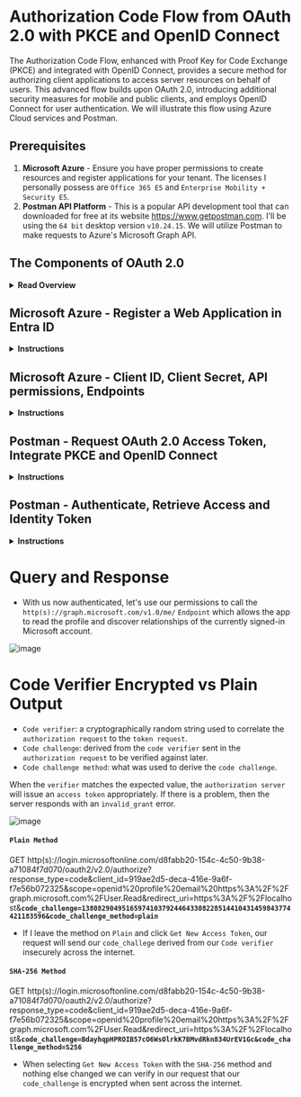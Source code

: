 # Authorization Code Flow from OAuth 2.0 with PKCE and OpenID Connect

The Authorization Code Flow, enhanced with Proof Key for Code Exchange (PKCE) and integrated with OpenID Connect, provides a secure method for authorizing client applications to access server resources on behalf of users. This advanced flow builds upon OAuth 2.0, introducing additional security measures for mobile and public clients, and employs OpenID Connect for user authentication. We will illustrate this flow using Azure Cloud services and Postman.

## Prerequisites

1. **Microsoft Azure** - Ensure you have proper permissions to create resources and register applications for your tenant. The licenses I personally possess are `Office 365 E5` and `Enterprise Mobility + Security E5`.
2. **Postman API Platform** - This is a popular API development tool that can downloaded for free at its website https://www.getpostman.com. I'll be using the `64 bit` desktop version `v10.24.15`. We will utilize Postman to make requests to Azure's Microsoft Graph API.

## **The Components of OAuth 2.0**

<details><summary><b>Read Overview</b></summary>

#### **`Resources`**

* The digital assets or services the user grants access to via OAuth 2.0. Resources are hosted by Resource Servers, which require valid access tokens for data access.

#### **`Resource Owners`**

* Individuals or entities that have the authority to grant access to their resources. In most cases, the resource owner is the end-user.

#### **`Clients`**

* Applications requesting access to resources on behalf of the Resource Owner. Clients are authenticated by the Authorization Server and authorized by the Resource Owner to access specified resources.

#### **`Authorization Server`**

* The server that issues access tokens to clients after successfully authenticating the Resource Owner and obtaining authorization. It plays a critical role in the OAuth 2.0 security framework, ensuring that access to resources is granted only to clients with proper authorization from the Resource Owners.
* **Authorization Endpoint** `/auth` initiates the flow. Clients request this endpoint with parameters like `response_type=code`, `client_id`, `redirect_uri`, `scope`, `state`, and `code_challenge`.
* **Token Endpoint** `/token` exchanges the `authorization code` for tokens. The request includes `grant_type=authorization_code`, `code`, `redirect_uri`, `client_id`, and `code_verifier`.
* **Userinfo Endpoint** `/userinfo` when accessed with an access token, returns `claims` about the authenticated user.

#### **`Tokens`** - Strings representing the granted permissions

* **Access Token**: Enables access to the user's data via the Authorization: `Bearer <token>` header in API requests.
* **Refresh Token**: Used to renew an access token via the token endpoint with `grant_type=refresh_token`, without the user's interaction.
* **ID tokens**: Issued by the authorization server to the client application. Clients use ID tokens when signing in users and to get basic information about them.

#### **`Grants`**

* **Authorization Code Grant**: Involves redirecting the user to the authorization endpoint, obtaining an authorization code, and exchanging the code for tokens at the token endpoint.
* **Client Credentials Grant**: Used for server-to-server communication where the application acts on its own behalf. Access is granted based on the authorization of the client, not the end user.
* **Resource Owner Password Credentials Grant**: Allows direct exchange of user credentials for access tokens. Recommended only for trusted clients, as it exposes the user's password.
* **Implicit Grant**: Optimized for clients implemented in a browser using a scripting language. Deprecated in OAuth 2.1 due to security vulnerabilities.

#### **`Scope`** - Defines the level of access the application requests

* Expressed in `space-delimited strings`, such as `scope=openid profile email`, determining which resources the application can access and actions it can perform.

#### **`Proof Key for Code Exchange (PKCE)`** - Enhances security for public clients

* Uses `code_challenge` and `code_challenge_method` during the authorization request, and `code_verifier` in the token exchange process to mitigate interception attacks.

#### **`OpenID Connect (OIDC)`** - An authentication and authorization layer built on top of OAuth 2.0, incompatible with OAuth 1.0

* Utilizes `ID Tokens`, returned along with the `access token`, containing claims about the authentication of the user.

</details>

## Microsoft Azure - Register a Web Application in Entra ID

<details><summary><b>Instructions</b></summary>

1. Sign in to the `Microsoft Entra admin center` as at least a `Cloud Application Administrator`.
2. Browse to `Identity` > `Applications` > `App registrations` and select `New Registration`.

![image](https://github.com/acfriday/auth-code-flow-postman-azure/assets/82184168/f5d0bcd5-1549-411d-975c-f94ac7b33116)

3. Enter a `Display Name` for your application.
4. We'll select the default `single-tenant` option.
5. Select Web as our platform with `http(s)://localhost` (excluding the parenthesis as seen below) as our redirect URI.
6. Complete this step by selecting `Register`.

![image](https://github.com/acfriday/auth-code-flow-postman-azure/assets/82184168/9b943fe0-4dc6-4e48-aec8-6dcea68d75df)

</details>

## Microsoft Azure - Client ID, Client Secret, API permissions, Endpoints

<details><summary><b>Instructions</b></summary>

1. We'll need to note our app's `Client ID` from the Entra ID `Overview` tab under `App Registrations` for later use.

![image](https://github.com/acfriday/auth-code-flow-postman-azure/assets/82184168/8978643a-7391-4dac-81d1-ea33ab743776)


2. Next we'll retrieve our `Client Secret`. Select `Certificates & secrets` > `Client secrets` > `New client secret`.
Click `Add` to save your `Client Secret`. I chose the `default expiry time` after selecting `new client secret`,
we'll need to retrieve this secret again later.

*    `I'll be deleting this Client Secret from my account before posting it publicly here.`
*   `Important! Record the secret's value for later use This secret value
    is never displayed again after you leave this webpage.`

![image](https://github.com/acfriday/auth-code-flow-postman-azure/assets/82184168/9ebe2c0d-e0a2-4afd-9cef-21819850879d)

4. Now let's check the `API permissions` tab and verify that our app has the default access of `User.Read`
for the `Microsoft Graph API` `resource` that we'll be querying.

![image](https://github.com/acfriday/auth-code-flow-postman-azure/assets/82184168/ba1f9f2e-4dee-4e75-98ef-a27873b0b6ed)

5. Finally we'll need to retrieve the Azure REST Endpoints we'll send out requests towards.
The Authorization Endpoint `OAuth 2.0 authorization endpoint (v2)`
and Token Endpoint `OAuth 2.0 token endpoint (v2)` are what we'll copy from here.

![image](https://github.com/acfriday/auth-code-flow-postman-azure/assets/82184168/cd9634f8-132f-45cc-a497-d3bba8c75bf3)


</details>

## Postman - Request OAuth 2.0 Access Token, Integrate PKCE and OpenID Connect

<details><summary><b>Instructions</b></summary>

1. In `Postman`, create a new `Request` and navigate to the `Authorization tab` and select `OAuth 2.0` as the auth `type`.

![image](https://github.com/acfriday/auth-code-flow-postman-azure/assets/82184168/351aefe4-1987-4739-948e-16d9f81d9c61)

2. This is where we'll input data for the values below:

* Token Name: `Any name of your personal choice`
* Grant Type: `Authorization Code (With PKCE)`
* Callback URL: `https://localhost`
* Auth URL: `Entra ID > App Registrations > your app > Overview > Endpoints`
* Access Token URL: `Entra ID > App Registrations > your app > Overview > Endpoints`
* Client ID: `Entra ID > App Registrations > your app > Overview`
* Client Secret: `Entra ID > App Registrations > your app > Certificates & secrets`
* Code Challenge Method: `SHA265` `(to encrypt the randomly generated Code Verifier below)`
* Code Verifier: `1380829049516597410379244643308228514410431459843774421183596`
* Scope: `openid` `profile` `email` `https://graph.microsoft.com/user.read`


  `Note! Remember that our 'Scope' values should be space-delimited.`


![image](https://github.com/acfriday/auth-code-flow-postman-azure/assets/82184168/94181010-fb2c-4cfd-9b80-fbc9f6d63538)

3. Scroll to the bottom and click `Get New Access Token`.

![image](https://github.com/acfriday/auth-code-flow-postman-azure/assets/82184168/ce6fdca9-c21c-4b69-992c-853c307553c3)

</details>

## Postman - Authenticate, Retrieve Access and Identity Token

<details><summary><b>Instructions</b></summary>

1. You should receive a popup from Microsoft after clicking `Get New Access Token`, input your credentials to
authentication with Microsoft with an account from your tenant where this app is registered.

![image](https://github.com/acfriday/auth-code-flow-postman-azure/assets/82184168/b028748e-1391-46bc-a7bd-ab645e0ed142)

2. After providing consent and successfully authenticating you should receive the following acknowledgement, click `Proceed` here.

![image](https://github.com/acfriday/auth-code-flow-postman-azure/assets/82184168/b030e627-430f-4d7a-865d-760298adba22)

3. The `identity token` below is taken from another `access token` of mine as you can see from the `token name` but the format is the same, after selecting `proceed`, scroll down to the `id_token` and copy its entire value.

![image](https://github.com/acfriday/auth-code-flow-postman-azure/assets/82184168/7d251414-ec8f-4548-adab-520dcdb65dda)

4. Decypt this value by pasting it over on https://jwt.ms for inspection. The `authorization server` issues `id tokens` that contain `claims` that carry information about the user. You can use the `id_token` parameter to verify the user's identity with the `client` application performing the access request to begin a session with the user, these shouldn't be used for authorization as `access tokens` are used for authorization.

![image](https://github.com/acfriday/auth-code-flow-postman-azure/assets/82184168/2f70d76f-9c9d-4327-aa5a-4b41ebd803a8)

![image](https://github.com/acfriday/auth-code-flow-postman-azure/assets/82184168/8f4fb6e5-815b-4f1c-9cc7-8485a845970a)

5. Returning to `Postman`, scroll back to the top of our `Token Details`, go ahead and `use` the `access token`.

![image](https://github.com/acfriday/auth-code-flow-postman-azure/assets/82184168/c57fe7a3-81f4-446f-8386-7afede714b10)

6. Scroll to the top of `Postman` after selecting `Use Token` to verify our `named` `access token` is being used in our upcoming request.

![image](https://github.com/acfriday/auth-code-flow-postman-azure/assets/82184168/39c870d4-44a3-45f9-8515-03c6973ef89d)

</details>

# Query and Response
* With us now authenticated, let's use our permissions to call the `http(s)://graph.microsoft.com/v1.0/me/` `Endpoint` which allows the app to read the profile and discover relationships of the currently signed-in Microsoft account.

![image](https://github.com/acfriday/auth-code-flow-postman-azure/assets/82184168/e1c8baab-15d4-487a-b816-c6dea6ecbc31)

# Code Verifier Encrypted vs Plain Output

* `Code verifier`: a cryptographically random string used to correlate the `authorization request` to the `token request`.
* `Code challenge`: derived from the `code verifier` sent in the `authorization request` to be verified against later.
* `Code challenge method`: what was used to derive the `code challenge`.

When the `verifier` matches the expected value, the `authorization server` will issue an `access token` appropriately. If there is a problem, then the server responds with an `invalid_grant` error.

![image](https://github.com/acfriday/auth-code-flow-postman-azure/assets/82184168/157eb680-227c-4313-aec8-a900893280a0)

#### `Plain Method`
GET http(s)://login.microsoftonline.com/d8fabb20-154c-4c50-9b38-a71084f7d070/oauth2/v2.0/authorize?response_type=code&client_id=919ae2d5-deca-416e-9a6f-f7e56b072325&scope=openid%20profile%20email%20https%3A%2F%2Fgraph.microsoft.com%2FUser.Read&redirect_uri=https%3A%2F%2Flocalhost&**`code_challenge=1380829049516597410379244643308228514410431459843774421183596&code_challenge_method=plain`**
* If I leave the method on `Plain` and click `Get New Access Token`, our request will send our `code_challege` derived from our `Code verifier` insecurely across the internet.

#### `SHA-256 Method`
GET http(s)://login.microsoftonline.com/d8fabb20-154c-4c50-9b38-a71084f7d070/oauth2/v2.0/authorize?response_type=code&client_id=919ae2d5-deca-416e-9a6f-f7e56b072325&scope=openid%20profile%20email%20https%3A%2F%2Fgraph.microsoft.com%2FUser.Read&redirect_uri=https%3A%2F%2Flocalhost&**`code_challenge=BdayhqpHPROIB57cO6WsOlrkK7BMvdRkn834UrEV1Gc&code_challenge_method=S256`**
* When selecting `Get New Access Token` with the `SHA-256` method and nothing else changed we can verify in our request that our `code_challenge` is encrypted when sent across the internet.
